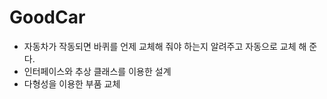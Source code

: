 # GoodCar

- 자동차가 작동되면 바퀴를 언제 교체해 줘야 하는지 알려주고 자동으로 교체 해 준다.
- 인터페이스와 추상 클래스를 이용한 설계
- 다형성을 이용한 부품 교체
